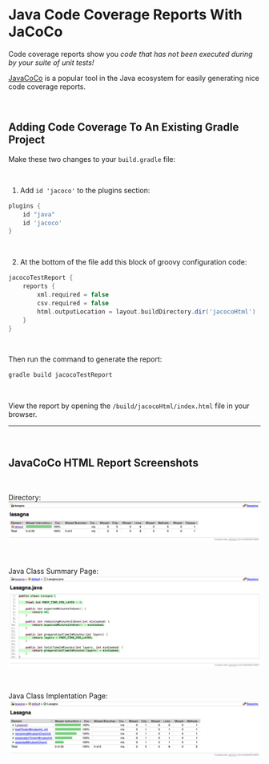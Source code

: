# Java Code Coverage Reports With JaCoCo

Code coverage reports show you _code that has not been executed during by your suite of unit tests!_

[JavaCoCo](https://www.eclemma.org/jacoco/) is a popular tool in the Java ecosystem for easily generating nice code coverage reports. 

<br/>

## Adding Code Coverage To An Existing Gradle Project

Make these two changes to your `build.gradle` file:

<br/>

1) Add `id 'jacoco'` to the plugins section: 

```groovy
plugins {
    id "java"
    id 'jacoco'
}
```

<br/>

2) At the bottom of the file add this block of groovy configuration code:

```groovy
jacocoTestReport {
    reports {
        xml.required = false
        csv.required = false
        html.outputLocation = layout.buildDirectory.dir('jacocoHtml')
    }
}
```

<br/>

Then run the command to generate the report: 
```bash
gradle build jacocoTestReport
```

<br/>

View the report by opening the `/build/jacocoHtml/index.html` file in your browser.

---

<br/>

## JavaCoCo HTML Report Screenshots

<br/>

Directory:
<img src="https://github.com/JimLynchCodes/Java-Thoughts/blob/main/JavaCoCo-directory.png"/>

<br/>

Java Class Summary Page:
<img src="https://github.com/JimLynchCodes/Java-Thoughts/blob/main/JavaCoCo-class-summary.png"/>

<br/>

Java Class Implentation Page:
<img src="https://github.com/JimLynchCodes/Java-Thoughts/blob/main/JavaCoCo-class-source-code.png"/>

<br/>

